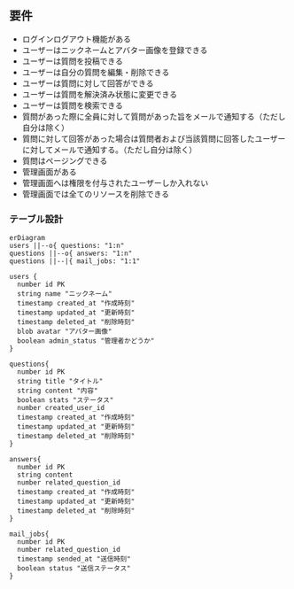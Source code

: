 ## 要件

- ログインログアウト機能がある
- ユーザーはニックネームとアバター画像を登録できる
- ユーザーは質問を投稿できる
- ユーザーは自分の質問を編集・削除できる
- ユーザーは質問に対して回答ができる
- ユーザーは質問を解決済み状態に変更できる
- ユーザーは質問を検索できる
- 質問があった際に全員に対して質問があった旨をメールで通知する（ただし自分は除く）
- 質問に対して回答があった場合は質問者および当該質問に回答したユーザーに対してメールで通知する。（ただし自分は除く）
- 質問はページングできる
- 管理画面がある
- 管理画面へは権限を付与されたユーザーしか入れない
- 管理画面では全てのリソースを削除できる

### テーブル設計

```mermaid
erDiagram
users ||--o{ questions: "1:n"
questions ||--o{ answers: "1:n"
questions ||--|{ mail_jobs: "1:1"

users {
  number id PK
  string name "ニックネーム"
  timestamp created_at "作成時刻"
  timestamp updated_at "更新時刻"
  timestamp deleted_at "削除時刻"
  blob avatar "アバター画像"
  boolean admin_status "管理者かどうか"
}

questions{
  number id PK
  string title "タイトル"
  string content "内容"
  boolean stats "ステータス"
  number created_user_id
  timestamp created_at "作成時刻"
  timestamp updated_at "更新時刻"
  timestamp deleted_at "削除時刻"
}

answers{
  number id PK
  string content
  number related_question_id
  timestamp created_at "作成時刻"
  timestamp updated_at "更新時刻"
  timestamp deleted_at "削除時刻"
}

mail_jobs{
  number id PK
  number related_question_id
  timestamp sended_at "送信時刻"
  boolean status "送信ステータス"
}



```

